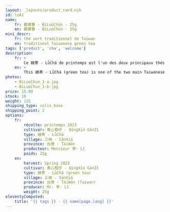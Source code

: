 ```yaml
---
layout: _layouts/product_card.njk
id: luA1
name:
    fr: 碧螺春 - BìLuóChūn - 25g
    en: 碧螺春 - BìLuóChūn - 25g
mini_descr:
    fr: thé vert traditionnel de Taïwan
    en: traditional Taiwanese green tea
tags: ['produit', 'cha', 'welcome']
description: 
    fr: >
        Ce 綠茶 - LǜChá de printemps est l'un des deux principaux thés verts taïwanais. C'est un 碧螺春 - BìLuóChūn réalisé à partir du cultivar endémique de 三峽 - SānXiá, le 青心柑仔 - QīngXīn GānZǐ<!--more--> qui donne une identité aromatique unique. La famille de Mr.李- Lǐ produit des thés artisanaux de qualité depuis trois générations.
    en: >
        This 綠茶 - LǜChá (green tea) is one of the two main Taiwanese green teas. It is a 碧螺春 - BìLuóChūn crafted from the endemic cultivar of 三峽 - SānXiá, the 青心柑仔 - QīngXīn GānZǐ<!--more-->, which imparts a unique aromatic identity. Mr. 李- Lǐ's family has been producing quality artisanal teas for three generations.
photos:
    - BiLuoChun_1-a.jpg
    - BiLuoChun_1-b.jpg
price: 15.00
stock: 10
weight: 125
shipping_type: colis_base
shipping_point: 2
options:
    fr:
        récolte: printemps 2023
        cultivar: 青心柑仔 - QīngXīn GānZǐ
        type: 綠茶 - LǜChá
        village: 三峡 - SānXiá
        province: 台灣 - TáiWān
        producteur: Monsieur 李- Lǐ
        poids: 25g
    en:
        harvest: Spring 2023
        cultivar: 青心柑仔 - QīngXīn GānZǐ
        type: 綠茶 - LǜChá (green tea)
        village: 三峡 - SānXiá
        province: 台灣 - TáiWān (Taiwan)
        producer: Mr. 李- Lǐ
        weight: 25g
eleventyComputed:
    title: '{{ tags }} - {{ name[page.lang] }}'
---
```

